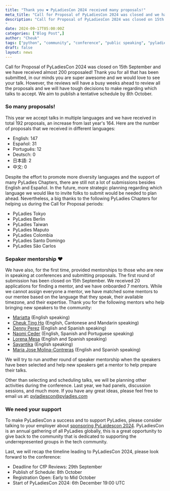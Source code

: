 ```yaml
---
title: "Thank you ❤️ PyLadiesCon 2024 received many proposals!"
meta_title: "Call for Proposal of PyLadiesCon 2024 was closed and we have received almost 200 proposals!"
description: "Call for Proposal of PyLadiesCon 2024 was closed on 15th September and we have received almost 200 proposals! Thank you for all that has been submitted, in our minds you are super awesome and we would love to see your talk. However, the reviews will have a busy weeks ahead to review all the proposals and we will have tough decisions to make regarding which talks to accept. We aim to publish a tentative schedule by 8th October.
"
date: 2024-09-17T05:00:00Z
categories: ["Blog Post",]
author: "Cheuk"
tags: ["python", "community", "conference", "public speaking", "pyladies"]
draft: false
layout: news
---
```


Call for Proposal of PyLadiesCon 2024 was closed on 15th September and we have received almost 200 proposaled! Thank you for all that has been submitted, in our minds you are super awesome and we would love to see your talk. However, the reviews will have a busy weeks ahead to review all the proposals and we will have tough decisions to make regarding which talks to accept. We aim to publish a tentative schedule by 8th October.

### So many proposals!

This year we accept talks in multiple languages and we have received in total 192 proposals, an increase from last year's 164. Here are the number of proposals that we received in different languages:

- English: 147
- Español: 31
- Português: 12
- Deutsch: 0
- 日本語: 2
- 中文: 0

Despite the effort to promote more diversity languages and the support of many PyLadies Chapters, there are still not a lot of submissions besides English and Español. In the future, more strategic planning regarding which language we would like to invite folks to submit would be needed to plan ahead. Nevertheless, a big thanks to the following PyLadies Chapters for helping us during the Call for Proposal periods:

- PyLadies Tokyo
- PyLadies Berlin
- PyLadies Taiwan
- PyLadies Maputo
- PyLadies Colombia
- PyLadies Santo Domingo
- PyLadies São Carlos

### Sepaker mentorship ❤️

We have also, for the first time, provided mentorships to those who are new in speaking at conferences and submitting proposals. The first round of submission has been closed on 15th September. We received 20 applications for finding a mentor, and we have onboarded 7 mentors. While we cannot assign everyone a mentor, we have matched some mentors to our mentee based on the language that they speak, their available timezone, and their expertise. Thank you for the following mentors who help bringing new speakers to the community:

- [Mariatta](https://mariatta.ca) (English speaking)
- [Cheuk Ting Ho](https://cheuk.dev) (English, Cantonese and Mandarin speaking)
- [Denny Perez](https://www.linkedin.com/in/dennyperez18/) (English and Spanish speaking)
- [Naomi Ceder](https://naomiceder.tech/) (English, Spanish and Portuguese speaking)
- [Lorena Mesa](https://www.linkedin.com/in/lorenamesa/) (English and Spanish speaking)
- [Sayantika](https://www.linkedin.com/in/sayantika-banik/) (English speaking)
- [Maria Jose Molina-Contreras](https://www.linkedin.com/in/mjmolinacontreras/) (English and Spanish speaking)

We will try to run another round of speaker mentorship when the speakers have been selected and help new speakers get a mentor to help prepare their talks.

Other than selecting and scheduling talks, we will be planning other activities during the conference. Last year, we had panels, discussion sessions, and much more. If you have any great ideas, please feel free to email us at: [pyladiescon@pyladies.com](pyladiescon@pyladies.com)

### We need your support

To make PyLadiesCon a success and to support PyLadies, please consider talking to your employer about [sponsoring PyLaidescon 2024](https://conference.pyladies.com/sponsors/). PyLadiesCon is an annual gathering of all PyLadies globally, this is a great opportunity to give back to the community that is dedicated to supporting the underrepresented groups in the tech community.

Last, we will recap the timeline leading to PyLadiesCon 2024, please look forward to the conference:

- Deadline for CfP Reviews: 29th September
- Publish of Schedule: 8th October
- Registration Open: Early to Mid October
- Start of PyLadiesCon 2024: 6th December 19:00 UTC
